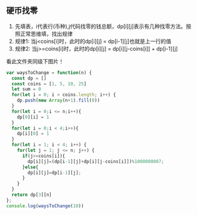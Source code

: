 ## 硬币找零 ##

1. 先填表，i代表行(币种),j代码找零的钱总额，dp[i][j]表示有几种找零方法。按照正常思维填，找出规律
2. 规律1: 当j<coins[i]时，此时的dp[i][j] = dp[i-1][j]也就是上一行的值
3. 规律2: 当j>=coins[i]时，此时的dp[i][j] = dp[i][j-coins[i]] + dp[i-1][j]

看此文件夹同级下图片！

```javascript
var waysToChange = function(n) {
  const dp = []
  const coins = [1, 5, 10, 25]
  let sum = 0
  for(let i = 0; i < coins.length; i++) {
    dp.push(new Array(n+1).fill(0))
  }
  for(let i = 0;i <= n;i++){
    dp[0][i] = 1
  }
  for(let i = 0;i < 4;i++){
    dp[i][0] = 1
  }
  for(let i = 1; i < 4; i++) {
    for(let j = 1; j <= n; j++) {
      if(j>=coins[i]){
        dp[i][j]=(dp[i-1][j]+dp[i][j-coins[i]])%1000000007;
      }else{
        dp[i][j]=dp[i-1][j];
      }
    }
  }
  return dp[3][n]
};
console.log(waysToChange(10))
```

